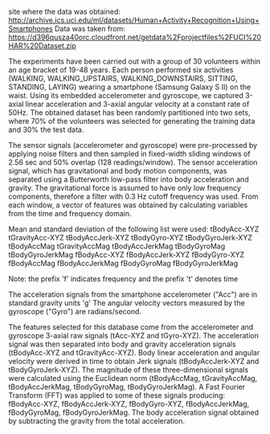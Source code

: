 site where the data was obtained: http://archive.ics.uci.edu/ml/datasets/Human+Activity+Recognition+Using+Smartphones 
Data was taken from: https://d396qusza40orc.cloudfront.net/getdata%2Fprojectfiles%2FUCI%20HAR%20Dataset.zip

The experiments have been carried out with a group of 30 volunteers within an age bracket of 19-48 years. 
Each person performed six activities (WALKING, WALKING_UPSTAIRS, WALKING_DOWNSTAIRS, SITTING, STANDING, LAYING) wearing a smartphone (Samsung Galaxy S II) on the waist.
Using its embedded accelerometer and gyroscope, we captured 3-axial linear acceleration and 3-axial angular velocity at a constant rate of 50Hz.
The obtained dataset has been randomly partitioned into two sets, where 70% of the volunteers was selected for generating the training data and 30% the test data.

The sensor signals (accelerometer and gyroscope) were pre-processed by applying noise filters and then sampled in fixed-width sliding windows of 2.56 sec and 50% overlap (128 readings/window).
The sensor acceleration signal, which has gravitational and body motion components, was separated using a Butterworth low-pass filter into body acceleration and gravity.
The gravitational force is assumed to have only low frequency components, therefore a filter with 0.3 Hz cutoff frequency was used.
From each window, a vector of features was obtained by calculating variables from the time and frequency domain.

Mean and standard deviation of the following list were used:
tBodyAcc-XYZ
tGravityAcc-XYZ
tBodyAccJerk-XYZ
tBodyGyro-XYZ
tBodyGyroJerk-XYZ
tBodyAccMag
tGravityAccMag
tBodyAccJerkMag
tBodyGyroMag
tBodyGyroJerkMag
fBodyAcc-XYZ
fBodyAccJerk-XYZ
fBodyGyro-XYZ
fBodyAccMag
fBodyAccJerkMag
fBodyGyroMag
fBodyGyroJerkMag

Note: the prefix 'f' indicates frequency and the prefix 't' denotes time

The acceleration signals from the smartphone accelerometer ("Acc") are in standard gravity units 'g'
The angular velocity vectors measured by the gyroscope ("Gyro") are radians/second.

The features selected for this database come from the accelerometer and gyroscope 3-axial raw signals (tAcc-XYZ and tGyro-XYZ).
The acceleration signal was then separated into body and gravity acceleration signals (tBodyAcc-XYZ and tGravityAcc-XYZ).
Body linear acceleration and angular velocity were derived in time to obtain Jerk signals (tBodyAccJerk-XYZ and tBodyGyroJerk-XYZ).
The magnitude of these three-dimensional signals were calculated using the Euclidean norm (tBodyAccMag, tGravityAccMag, tBodyAccJerkMag, tBodyGyroMag, tBodyGyroJerkMag).
A Fast Fourier Transform (FFT) was applied to some of these signals producing: fBodyAcc-XYZ, fBodyAccJerk-XYZ, fBodyGyro-XYZ, fBodyAccJerkMag, fBodyGyroMag, fBodyGyroJerkMag.
The body acceleration signal obtained by subtracting the gravity from the total acceleration.

